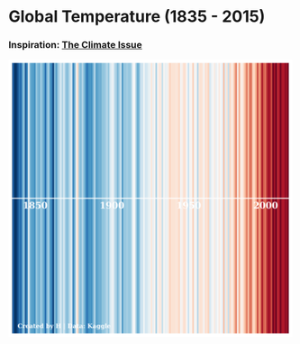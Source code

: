 # Global Temperature (1835 - 2015)
### Inspiration: [The Climate Issue](https://www.economist.com/weeklyedition/2019-09-21)  
![image](temperature.png)
